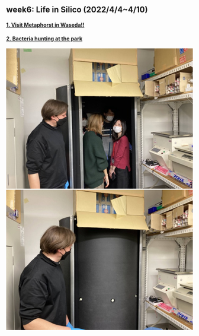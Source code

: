 ## week6: Life in Silico (2022/4/4~4/10)

####  [1. Visit Metaphorst in Waseda!!](1/1.md)

####  [2. Bacteria hunting at the park](2/2.md)

<img alt="img" src="images/IMG_4301.HEIC">
<img alt="img" src="images/IMG_4302.HEIC">